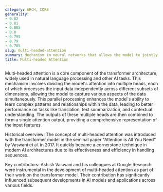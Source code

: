 ```yaml
---
category: ARCH, CORE
generality:
- 0.82
- 0.81
- 0.805
- 0.8
- 0.795
- 0.79
- 0.785
slug: multi-headed-attention
summary: Mechanism in neural networks that allows the model to jointly attend to information from different representation subspaces at different positions.
title: Multi-headed Attention
---
```


Multi-headed attention is a core component of the transformer architecture, widely used in natural language processing and other AI tasks. This mechanism involves dividing the model's attention into multiple heads, each of which processes the input data independently across different subsets of dimensions, allowing the model to capture various aspects of the data simultaneously. This parallel processing enhances the model's ability to learn complex patterns and relationships within the data, leading to better performance on tasks like translation, text summarization, and contextual understanding. The outputs of these multiple heads are then combined to form a single attention output, providing a comprehensive representation of the input features.

Historical overview: The concept of multi-headed attention was introduced with the transformer model in the seminal paper "Attention is All You Need" by Vaswani et al. in 2017. It quickly became a cornerstone technique in modern AI architectures due to its effectiveness and efficiency in handling sequences.

Key contributors: Ashish Vaswani and his colleagues at Google Research were instrumental in the development of multi-headed attention as part of their work on the transformer model. Their contribution has significantly influenced subsequent developments in AI models and applications across various fields.